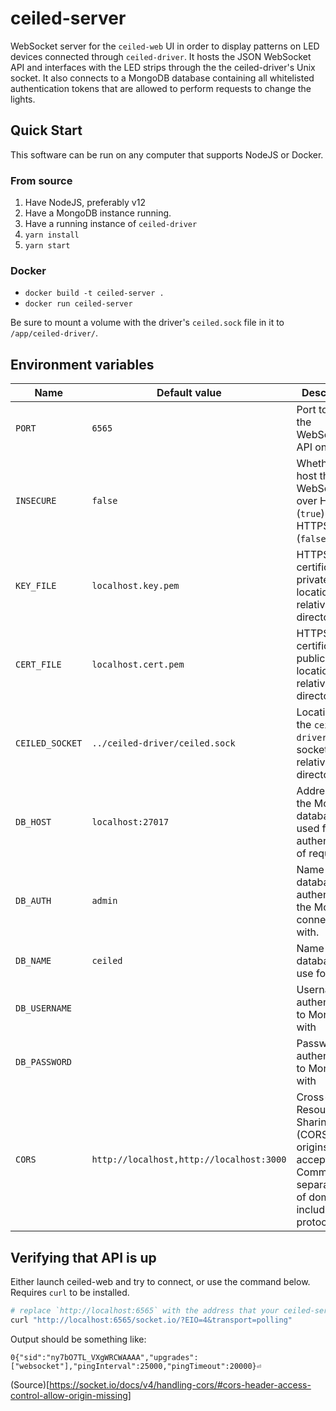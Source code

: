 # ceiled-server

WebSocket server for the `ceiled-web` UI in order to display patterns on LED devices connected through `ceiled-driver`. It hosts the JSON WebSocket API and interfaces with the LED strips through the the ceiled-driver's Unix socket. It also connects to a MongoDB database containing all whitelisted authentication tokens that are allowed to perform requests to change the lights.

## Quick Start

This software can be run on any computer that supports NodeJS or Docker.

### From source

1. Have NodeJS, preferably v12
2. Have a MongoDB instance running.
3. Have a running instance of `ceiled-driver`
4. `yarn install`
5. `yarn start`

### Docker

- `docker build -t ceiled-server .`
- `docker run ceiled-server`

Be sure to mount a volume with the driver's `ceiled.sock` file in it to `/app/ceiled-driver/`.

## Environment variables

| Name            | Default value                  | Description                                                                   |
| --------------- | ------------------------------ | ----------------------------------------------------------------------------- |
| `PORT`          | `6565`                         | Port to host the WebSocket API on                                             |
| `INSECURE`      | `false`                        | Whether to host the WebSocket over HTTP (`true`) or HTTPS (`false`)           |
| `KEY_FILE`      | `localhost.key.pem`            | HTTPS certificate private key location, relative to this directory.           |
| `CERT_FILE`     | `localhost.cert.pem`           | HTTPS certificate public key location, relative to this directory.            |
| `CEILED_SOCKET` | `../ceiled-driver/ceiled.sock` | Location of the `ceiled-driver` Unix socket file, relative to this directory. |
| `DB_HOST`       | `localhost:27017`              | Address of the MongoDB database used for the authentication of requests.      |
| `DB_AUTH`       | `admin`                        | Name of database to authenticate the MongoDB connection with.                 |
| `DB_NAME`       | `ceiled`                       | Name of the database to use for data.                                         |
| `DB_USERNAME`   |                                | Username to authenticate to MongoDB with                                      |
| `DB_PASSWORD`   |                                | Password to authenticate to MongoDB with                                      |
| `CORS`          | `http://localhost,http://localhost:3000` | Cross-Origin Resource Sharing (CORS) origins to accept. Comma separated list of domains, including their protocol. |

## Verifying that API is up

Either launch ceiled-web and try to connect, or use the command below. Requires `curl` to be installed.

```sh
# replace `http://localhost:6565` with the address that your ceiled-server is hosted at.
curl "http://localhost:6565/socket.io/?EIO=4&transport=polling"
```

Output should be something like:

```
0{"sid":"ny7bO7TL_VXgWRCWAAAA","upgrades":["websocket"],"pingInterval":25000,"pingTimeout":20000}⏎
```

(Source)[https://socket.io/docs/v4/handling-cors/#cors-header-access-control-allow-origin-missing]
